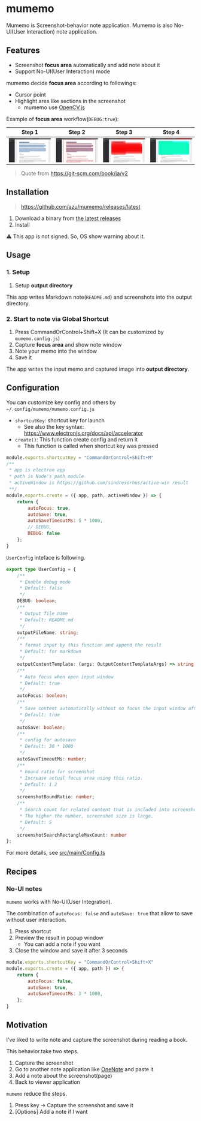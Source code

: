# mumemo

Mumemo is Screenshot-behavior note application.
Mumemo is also No-UI(User Interaction) note application.

## Features

- Screenshot **focus area** automatically and add note about it
- Support No-UI(User Interaction) mode

mumemo decide **focus area** according to followings:

- Cursor point
- Highlight ares like sections in the screenshot
    - mumemo use [OpenCV.js](https://docs.opencv.org/3.4/d5/d10/tutorial_js_root.html) 

Example of **focus area** workflow(`DEBUG:true`):

| Step 1  |  Step 2    |  Step 3  |  Step 4    |
| ---- | ---- | ---- | ---- |
| ![step1](docs/resources/_debug-step1.png) | ![step2](docs/resources/_debug-step2.png)     | ![step3](docs/resources/_debug-step3.png)     | ![step4](docs/resources/_debug-step4.png)     |

> Quote from <https://git-scm.com/book/ja/v2>

## Installation

> https://github.com/azu/mumemo/releases/latest

1. Download a binary from [the latest releases](https://github.com/azu/mumemo/releases/latest)
2. Install

:warning: This app is not signed. So, OS show warning about it.

## Usage

### 1. Setup 

1. Setup **output directory**

This app writes Markdown note(`README.md`) and screenshots into the output directory.

### 2. Start to note via Global Shortcut

1. Press <kdb>CommandOrControl+Shift+X</kdb> (It can be customized by `mumemo.config.js`)
2. Capture **focus area** and show note window
3. Note your memo into the window
4. Save it

The app writes the input memo and captured image into **output directory**.

## Configuration

You can customize key config and others by `~/.config/mumemo/mumemo.config.js`

- `shortcutKey`: shortcut key for launch
    - See also the key syntax: <https://www.electronjs.org/docs/api/accelerator>
- `create()`: This function create config and return it 
    - This function is called when shortcut key was pressed

```js
module.exports.shortcutKey = "CommandOrControl+Shift+M"
/**
 * app is electron app
 * path is Node's path module
 * activeWindow is https://github.com/sindresorhus/active-win result
 **/
module.exports.create = ({ app, path, activeWindow }) => {
    return {
        autoFocus: true,
        autoSave: true,
        autoSaveTimeoutMs: 5 * 1000,
        // DEBUG,
        DEBUG: false
    };
}
```

`UserConfig` inteface is following.

```ts
export type UserConfig = {
    /**
     * Enable debug mode
     * Default: false
     */
    DEBUG: boolean;
    /**
     * Output file name
     * Default: README.md
     */
    outputFileName: string;
    /**
     * format input by this function and append the result
     * Default: for markdown
     */
    outputContentTemplate: (args: OutputContentTemplateArgs) => string;
    /**
     * Auto focus when open input window
     * Default: true
     */
    autoFocus: boolean;
    /**
     * Save content automatically without no focus the input window after autoSaveTimeoutMs
     * Default: true
     */
    autoSave: boolean;
    /**
     * config for autosave
     * Default: 30 * 1000
     */
    autoSaveTimeoutMs: number;
    /**
     * bound ratio for screenshot
     * Increase actual focus area using this ratio.
     * Default: 1.2
     */
    screenshotBoundRatio: number;
    /**
     * Search count for related content that is included into screenshot result
     * The higher the number, screenshot size is large.
     * Default: 5
     */
    screenshotSearchRectangleMaxCount: number
};
```

For more details, see [src/main/Config.ts](src/main/Config.ts)

## Recipes

### No-UI notes

`mumemo` works with No-UI(User Integration).

The combination of `autoFocus: false` and `autoSave: true` that allow to save without user interaction.

1. Press shortcut
2. Preview the result in popup window
    - You can add a note if you want
3. Close the window and save it after 3 seconds

```js
module.exports.shortcutKey = "CommandOrControl+Shift+X"
module.exports.create = ({ app, path }) => {
    return {
        autoFocus: false,
        autoSave: true,
        autoSaveTimeoutMs: 3 * 1000,
    };
}
```

## Motivation

I've liked to write note and capture the screenshot during reading a book.

This behavior.take two steps.

1. Capture the screenshot
2. Go to another note application like [OneNote](https://www.onenote.com/) and paste it
3. Add a note about the screenshot(page)
4. Back to viewer application

`mumemo` reduce the steps.

1. Press key -> Capture the screenshot and save it 
2. [Options] Add a note if I want
